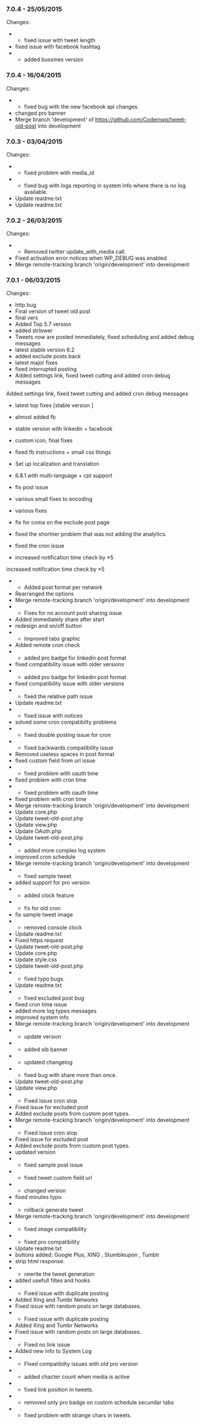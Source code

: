 

### 7.0.4 - 25/05/2015

 Changes: 


 * * fixed issue with tweet length
* fixed issue with facebook hashtag
 * * added bussines version


### 7.0.4 - 16/04/2015

 Changes: 


 * * fixed bug with the new facebook api changes.
* changed pro banner
 * Merge branch 'development' of https://github.com/Codeinwp/tweet-old-post into development


### 7.0.3 - 03/04/2015

 Changes: 


 * * fixed problem with media_id
 * * fixed bug with logs reporting in system info where there is no log available.
 * Update readme.txt
 * Update readme.txt


### 7.0.2 - 26/03/2015

 Changes: 


 * * Removed twitter update_with_media call.
* Fixed activation error notices when WP_DEBUG was enabled
 * Merge remote-tracking branch 'origin/development' into development


### 7.0.1 - 06/03/2015

 Changes: 


 * http bug
 * Final version of tweet old post
 * final vers
 * Added Top 5.7 version
 * added strlower
 * Tweets now are posted immediately, fixed scheduling and added debug messages
 * latest stable version 6.2
 * added exclude posts back
 * latest major fixes
 * fixed interrupted posting
 * Added settings link, fixed tweet cutting and added cron debug messages

Added settings link, fixed tweet cutting and added cron debug messages
 * latest top fixes [stable version ]
 * almost added fb
 * stable version with linkedin + facebook
 * custom icon, final fixes
 * fixed fb instructions + small css things
 * Set up localization and translation
 * 6.8.1 with multi-language + cpt support
 * fix post issue
 * various small fixes to encoding
 * various fixes

* fix for coma on the exclude post page
* fixed the shortner problem that was not adding the analytics.
* fixed the cron issue
 * increased notification time check by *5

increased notification time check by *5
 * * Added post format per network
* Rearranged the options
 * Merge remote-tracking branch 'origin/development' into development
 * * Fixes for no account post sharing issue
* Added immediately share after start
 * redesign and on/off button
 * * Improved tabs graphic
* Added remote cron check
 * * added pro badge for linkedin post format
* fixed compatibility issue with older versions
 * * added pro badge for linkedin post format
* fixed compatibility issue with older versions
 * * fixed the relative path issue
 * Update readme.txt
 * * fixed issue with notices
* solved some cron compatibilty problems
 * * fixed double posting issue for cron
 * * fixed backwards compatibility issue
 * Removed useless spaces in post format
 * fixed custom field from url issue
 * * fixed problem with oauth time
* fixed problem with cron time
 * * fixed problem with oauth time
* fixed problem with cron time
 * Merge remote-tracking branch 'origin/development' into development
 * Update core.php
 * Update tweet-old-post.php
 * Update view.php
 * Update OAuth.php
 * Update tweet-old-post.php
 * * added more complex log system
* improved cron schedule
 * Merge remote-tracking branch 'origin/development' into development
 * * fixed sample tweet
* added support for pro version
 * * added clock feature
 * * fix for old cron
* fix sample tweet image
 * * removed console clock
 * Update readme.txt
 * Fixed https request
 * Update tweet-old-post.php
 * Update core.php
 * Update style.css
 * Update tweet-old-post.php
 * * fixed typo bugs.
 * Update readme.txt
 * * fixed excluded post bug
* fixed cron time issue
* added more log types messages
* improved system info
 * Merge remote-tracking branch 'origin/development' into development
 * * update version
 * * added sib banner
 * * updated changelog
 * * fixed bug with share more than once.
 * Update tweet-old-post.php
 * Update view.php
 * * Fixed issue cron stop
* Fixed issue for excluded post
* Added exclude posts from custom post types.
 * Merge remote-tracking branch 'origin/development' into development
 * * Fixed issue cron stop
* Fixed issue for excluded post
* Added exclude posts from custom post types.
 * updated version
 * * fixed sample post issue
 * * fixed tweet custom field url
 * * changed version
 * fixed minutes typo
 * *  rollback generate tweet
 * Merge remote-tracking branch 'origin/development' into development
 * *  fixed image compatibility
 * * fixed pro compatibility
 * Update readme.txt
 * buttons added: Google Plus, XING , Stumbleupon , Tumblr
 * strip html response.
 * * rewrite the tweet generation
* added usefull filtes and hooks
 * * Fixed issue with duplicate posting
* Added Xing and Tumbr Networks
* Fixed issue with random posts on large databases.
 * * Fixed issue with duplicate posting
* Added Xing and Tumbr Networks
* Fixed issue with random posts on large databases.
 * * Fixed no link issue
* Added new info to System Log
 * * FIxed compatibilty issues with old pro version
 * * added chacter count when media is active
 * * fixed link position in tweets.
 * * removed only pro badge on custom schedule secundar tabs
 * * fixed problem with strange chars in tweets.
